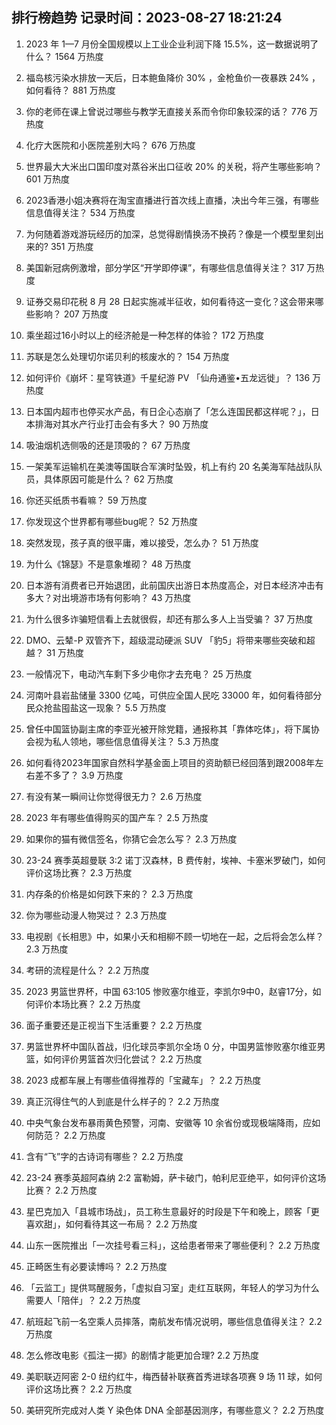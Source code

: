 
## 排行榜趋势 记录时间：2023-08-27 18:21:24
  
  1. 2023 年 1—7 月份全国规模以上工业企业利润下降 15.5%，这一数据说明了什么？ 1564 万热度
    
  2. 福岛核污染水排放一天后，日本鲍鱼降价 30% ，金枪鱼价一夜暴跌 24% ，如何看待？ 881 万热度
    
  3. 你的老师在课上曾说过哪些与教学无直接关系而令你印象较深的话？ 776 万热度
    
  4. 化疗大医院和小医院差别大吗？ 676 万热度
    
  5. 世界最大大米出口国印度对蒸谷米出口征收 20% 的关税，将产生哪些影响？ 601 万热度
    
  6. 2023香港小姐决赛将在淘宝直播进行首次线上直播，决出今年三强，有哪些信息值得关注？ 534 万热度
    
  7. 为何随着游戏游玩经历的加深，总觉得剧情换汤不换药？像是一个模型里刻出来的? 351 万热度
    
  8. 美国新冠病例激增，部分学区“开学即停课”，有哪些信息值得关注？ 317 万热度
    
  9. 证券交易印花税 8 月 28 日起实施减半征收，如何看待这一变化？这会带来哪些影响？ 207 万热度
    
  10. 乘坐超过16小时以上的经济舱是一种怎样的体验？ 172 万热度
    
  11. 苏联是怎么处理切尔诺贝利的核废水的？ 154 万热度
    
  12. 如何评价《崩坏：星穹铁道》千星纪游 PV 「仙舟通鉴•五龙远徙」？ 136 万热度
    
  13. 日本国内超市也停买水产品，有日企心态崩了「怎么连国民都这样呢？」，日本排海对其水产行业打击会有多大？ 90 万热度
    
  14. 吸油烟机选侧吸的还是顶吸的？ 67 万热度
    
  15. 一架美军运输机在美澳等国联合军演时坠毁，机上有约  20 名美海军陆战队队员，具体原因可能是什么？ 62 万热度
    
  16. 你还买纸质书看嘛？ 59 万热度
    
  17. 你发现这个世界都有哪些bug呢？ 52 万热度
    
  18. 突然发现，孩子真的很平庸，难以接受，怎么办？ 51 万热度
    
  19. 为什么《锦瑟》不是意象堆砌？ 48 万热度
    
  20. 日本游有消费者已开始退团，此前国庆出游日本热度高企，对日本经济冲击有多大？对出境游市场有何影响？ 43 万热度
    
  21. 为什么很多诈骗短信看上去就很假，却还有那么多人上当受骗？ 37 万热度
    
  22. DMO、云辇-P 双管齐下，超级混动硬派  SUV 「豹5」将带来哪些突破和超越？ 31 万热度
    
  23. 一般情况下，电动汽车剩下多少电你才去充电？ 25 万热度
    
  24. 河南叶县岩盐储量 3300 亿吨，可供应全国人民吃 33000 年，如何看待部分民众抢盐囤盐这一现象？ 5.5 万热度
    
  25. 曾任中国篮协副主席的李亚光被开除党籍，通报称其「靠体吃体」，将下属协会视为私人领地，哪些信息值得关注？ 5.3 万热度
    
  26. 如何看待2023年国家自然科学基金面上项目的资助额已经回落到跟2008年左右差不多了？ 3.9 万热度
    
  27. 有没有某一瞬间让你觉得很无力？ 2.6 万热度
    
  28. 2023 年有哪些值得购买的国产车？ 2.5 万热度
    
  29. 如果你的猫有微信签名，你猜它会怎么写？ 2.3 万热度
    
  30. 23-24 赛季英超曼联 3:2 诺丁汉森林，B 费传射，埃神、卡塞米罗破门，如何评价这场比赛？ 2.3 万热度
    
  31. 内存条的价格是如何跌下来的？ 2.3 万热度
    
  32. 你为哪些动漫人物哭过？ 2.3 万热度
    
  33. 电视剧《长相思》中，如果小夭和相柳不顾一切地在一起，之后将会怎么样？ 2.3 万热度
    
  34. 考研的流程是什么？ 2.2 万热度
    
  35. 2023 男篮世界杯，中国 63:105 惨败塞尔维亚，李凯尔9中0，赵睿17分，如何评价本场比赛？ 2.2 万热度
    
  36. 面子重要还是正视当下生活重要？ 2.2 万热度
    
  37. 男篮世界杯中国队首战，归化球员李凯尔全场 0 分，中国男篮惨败塞尔维亚男篮，如何评价男篮首次归化尝试？ 2.2 万热度
    
  38. 2023 成都车展上有哪些值得推荐的「宝藏车」？ 2.2 万热度
    
  39. 真正沉得住气的人到底是什么样子的？ 2.2 万热度
    
  40. 中央气象台发布暴雨黄色预警，河南、安徽等 10 余省份或现极端降雨，应如何防范？ 2.2 万热度
    
  41. 含有“飞”字的古诗词有哪些？ 2.2 万热度
    
  42. 23-24 赛季英超阿森纳 2:2 富勒姆，萨卡破门，帕利尼亚绝平，如何评价这场比赛？ 2.2 万热度
    
  43. 星巴克加入「县城市场战」，员工称生意最好的时段是下午和晚上，顾客「更喜欢甜」，如何看待其这一布局？ 2.2 万热度
    
  44. 山东一医院推出「一次挂号看三科」，这给患者带来了哪些便利？ 2.2 万热度
    
  45. 正畸医生有必要读博吗？ 2.2 万热度
    
  46. 「云监工」提供骂醒服务，「虚拟自习室」走红互联网，年轻人的学习为什么需要人「陪伴」？ 2.2 万热度
    
  47. 航班起飞前一名空乘人员摔落，南航发布情况说明，哪些信息值得关注？ 2.2 万热度
    
  48. 怎么修改电影《孤注一掷》的剧情才能更加合理? 2.2 万热度
    
  49. 美职联迈阿密 2-0 纽约红牛，梅西替补联赛首秀进球各项赛 9 场 11 球，如何评价这场比赛？ 2.2 万热度
    
  50. 美研究所完成对人类 Y 染色体 DNA 全部基因测序，有哪些意义？ 2.2 万热度
    
